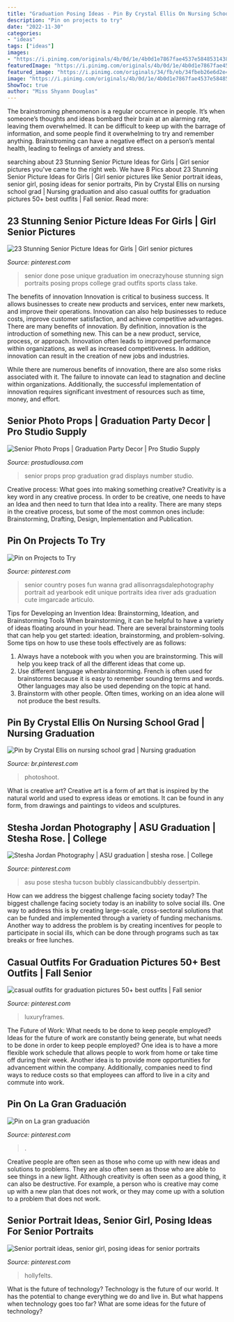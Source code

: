 ```yaml
---
title: "Graduation Posing Ideas - Pin By Crystal Ellis On Nursing School Grad"
description: "Pin on projects to try"
date: "2022-11-30"
categories:
- "ideas"
tags: ["ideas"]
images:
- "https://i.pinimg.com/originals/4b/0d/1e/4b0d1e7867fae4537e58485314386931.jpg"
featuredImage: "https://i.pinimg.com/originals/4b/0d/1e/4b0d1e7867fae4537e58485314386931.jpg"
featured_image: "https://i.pinimg.com/originals/34/fb/eb/34fbeb26e6d2e49d526583ea7ad9f313.jpg"
image: "https://i.pinimg.com/originals/4b/0d/1e/4b0d1e7867fae4537e58485314386931.jpg"
ShowToc: true
author: "Miss Shyann Douglas"
---
```



The brainstroming phenomenon is a regular occurrence in people. It’s when someone’s thoughts and ideas bombard their brain at an alarming rate, leaving them overwhelmed. It can be difficult to keep up with the barrage of information, and some people find it overwhelming to try and remember anything. Brainstroming can have a negative effect on a person’s mental health, leading to feelings of anxiety and stress.

	

		
searching about 23 Stunning Senior Picture Ideas for Girls | Girl senior pictures you've came to the right web. We have 8 Pics about 23 Stunning Senior Picture Ideas for Girls | Girl senior pictures like Senior portrait ideas, senior girl, posing ideas for senior portraits, Pin by Crystal Ellis on nursing school grad | Nursing graduation and also casual outfits for graduation pictures 50+ best outfits | Fall senior. Read more:
		
    
## 23 Stunning Senior Picture Ideas For Girls | Girl Senior Pictures

<img loading=lazy src="https://i.pinimg.com/originals/4b/0d/1e/4b0d1e7867fae4537e58485314386931.jpg" onerror="this.onerror=null;this.src='https://tse3.mm.bing.net/th?id=OIP.o0nhcx95lccMA-Jz1SvcQwHaLH&amp;pid=15.1';" alt="23 Stunning Senior Picture Ideas for Girls | Girl senior pictures">

_Source: pinterest.com_

>senior done pose unique graduation im onecrazyhouse stunning sign portraits posing props college grad outfits sports class take. 

	

The benefits of innovation
Innovation is critical to business success. It allows businesses to create new products and services, enter new markets, and improve their operations. Innovation can also help businesses to reduce costs, improve customer satisfaction, and achieve competitive advantages.
There are many benefits of innovation. By definition, innovation is the introduction of something new. This can be a new product, service, process, or approach. Innovation often leads to improved performance within organizations, as well as increased competitiveness. In addition, innovation can result in the creation of new jobs and industries.

While there are numerous benefits of innovation, there are also some risks associated with it. The failure to innovate can lead to stagnation and decline within organizations. Additionally, the successful implementation of innovation requires significant investment of resources such as time, money, and effort.

    
## Senior Photo Props | Graduation Party Decor | Pro Studio Supply

<img loading=lazy src="https://www.prostudiousa.com/GetImage.ashx?maintainAspectRatio=true&amp;maxHeight=500&amp;maxWidth=500&amp;Path=~%2fAssets%2fProductImages%2fSENIOR_OlsonPic.jpg" onerror="this.onerror=null;this.src='https://tse4.mm.bing.net/th?id=OIP.94Wqs6shnVynhYt4Rm3LEwAAAA&amp;pid=15.1';" alt="Senior Photo Props | Graduation Party Decor | Pro Studio Supply">

_Source: prostudiousa.com_

>senior props prop graduation grad displays number studio. 

	

Creative process: What goes into making something creative?
Creativity is a key word in any creative process. In order to be creative, one needs to have an Idea and then need to turn that Idea into a reality. There are many steps in the creative process, but some of the most common ones include: Brainstorming, Drafting, Design, Implementation and Publication.

    
## Pin On Projects To Try

<img loading=lazy src="https://i.pinimg.com/originals/fc/ba/7d/fcba7db92d6a65850641d26602ba8d5f.jpg" onerror="this.onerror=null;this.src='https://tse4.mm.bing.net/th?id=OIP.sDAi60c3vwSmlLW-3lxC9gAAAA&amp;pid=15.1';" alt="Pin on Projects to Try">

_Source: pinterest.com_

>senior country poses fun wanna grad allisonragsdalephotography portrait ad yearbook edit unique portraits idea river ads graduation cute imgarcade artículo. 

	

Tips for Developing an Invention Idea: Brainstorming, Ideation, and Brainstorming Tools
When brainstorming, it can be helpful to have a variety of ideas floating around in your head. There are several brainstorming tools that can help you get started: ideation, brainstorming, and problem-solving. Some tips on how to use these tools effectively are as follows: 
1. Always have a notebook with you when you are brainstorming. This will help you keep track of all the different ideas that come up. 
2. Use different language whenbrainstorming. French is often used for brainstorms because it is easy to remember sounding terms and words. Other languages may also be used depending on the topic at hand. 
3. Brainstorm with other people. Often times, working on an idea alone will not produce the best results.

    
## Pin By Crystal Ellis On Nursing School Grad | Nursing Graduation

<img loading=lazy src="https://i.pinimg.com/originals/cc/71/22/cc7122bd6be40ad19225169adb691dd0.jpg" onerror="this.onerror=null;this.src='https://tse3.mm.bing.net/th?id=OIP.fKP9_J4EfBkirrAyQLxNSgHaLH&amp;pid=15.1';" alt="Pin by Crystal Ellis on nursing school grad | Nursing graduation">

_Source: br.pinterest.com_

>photoshoot. 

	

What is creative art?
Creative art is a form of art that is inspired by the natural world and used to express ideas or emotions. It can be found in any form, from drawings and paintings to videos and sculptures.

    
## Stesha Jordan Photography | ASU Graduation | Stesha Rose. | College

<img loading=lazy src="https://i.pinimg.com/originals/34/fb/eb/34fbeb26e6d2e49d526583ea7ad9f313.jpg" onerror="this.onerror=null;this.src='https://tse3.mm.bing.net/th?id=OIP.K7VUQDf1tsoE2YVcYJbK2QHaLH&amp;pid=15.1';" alt="Stesha Jordan Photography | ASU graduation | stesha rose. | College">

_Source: pinterest.com_

>asu pose stesha tucson bubbly classicandbubbly dessertpin. 

	

How can we address the biggest challenge facing society today?
The biggest challenge facing society today is an inability to solve social ills. One way to address this is by creating large-scale, cross-sectoral solutions that can be funded and implemented through a variety of funding mechanisms. Another way to address the problem is by creating incentives for people to participate in social ills, which can be done through programs such as tax breaks or free lunches.

    
## Casual Outfits For Graduation Pictures 50+ Best Outfits | Fall Senior

<img loading=lazy src="https://i.pinimg.com/736x/09/1e/de/091ede4139a46d7f02d856c7bc3d11f9.jpg" onerror="this.onerror=null;this.src='https://tse2.mm.bing.net/th?id=OIP.86SejSwg5PxjFbd3v2hO-wHaLH&amp;pid=15.1';" alt="casual outfits for graduation pictures 50+ best outfits | Fall senior">

_Source: pinterest.com_

>luxuryframes. 

	

The Future of Work: What needs to be done to keep people employed?
Ideas for the future of work are constantly being generate, but what needs to be done in order to keep people employed? One idea is to have a more flexible work schedule that allows people to work from home or take time off during their week. Another idea is to provide more opportunities for advancement within the company. Additionally, companies need to find ways to reduce costs so that employees can afford to live in a city and commute into work.

    
## Pin On La Gran Graduación

<img loading=lazy src="https://i.pinimg.com/originals/d5/e3/6a/d5e36aa4284feac7fab641d5be21d803.jpg" onerror="this.onerror=null;this.src='https://tse1.mm.bing.net/th?id=OIP.7Dt82r4RyEaLoGKdp1ra7wAAAA&amp;pid=15.1';" alt="Pin on La gran graduación">

_Source: pinterest.com_

>. 

	

Creative people are often seen as those who come up with new ideas and solutions to problems. They are also often seen as those who are able to see things in a new light. Although creativity is often seen as a good thing, it can also be destructive. For example, a person who is creative may come up with a new plan that does not work, or they may come up with a solution to a problem that does not work.

    
## Senior Portrait Ideas, Senior Girl, Posing Ideas For Senior Portraits

<img loading=lazy src="https://i.pinimg.com/originals/0b/ed/44/0bed44bad193b37025c55c6fc22127a6.jpg" onerror="this.onerror=null;this.src='https://tse2.mm.bing.net/th?id=OIP.sATzTJwwpLS9p0l0TgkTGgHaLF&amp;pid=15.1';" alt="Senior portrait ideas, senior girl, posing ideas for senior portraits">

_Source: pinterest.com_

>hollyfelts. 

	

What is the future of technology?
Technology is the future of our world. It has the potential to change everything we do and live in. But what happens when technology goes too far? What are some ideas for the future of technology?

